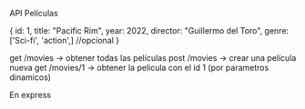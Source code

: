 API Películas

{
    id: 1,
    title: "Pacific Rim",
    year: 2022,
    director: "Guillermo del Toro",
    genre: ['Sci-fi', 'action',] //opcional
}

get /movies -> obtener todas las películas
post /movies -> crear una película nueva
get /movies/1 -> obtener la pelicula con el id 1 (por parametros dinamicos)

En express